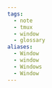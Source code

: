 ```yaml
---
tags:
  - note
  - tmux
  - window
  - glossary
aliases:
  - Window
  - window
  - Windows
  - Window
---
```


